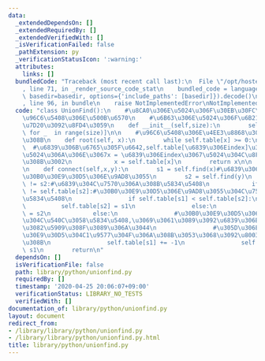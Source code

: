 ```yaml
---
data:
  _extendedDependsOn: []
  _extendedRequiredBy: []
  _extendedVerifiedWith: []
  _isVerificationFailed: false
  _pathExtension: py
  _verificationStatusIcon: ':warning:'
  attributes:
    links: []
  bundledCode: "Traceback (most recent call last):\n  File \"/opt/hostedtoolcache/Python/3.9.5/x64/lib/python3.9/site-packages/onlinejudge_verify/documentation/build.py\"\
    , line 71, in _render_source_code_stat\n    bundled_code = language.bundle(stat.path,\
    \ basedir=basedir, options={'include_paths': [basedir]}).decode()\n  File \"/opt/hostedtoolcache/Python/3.9.5/x64/lib/python3.9/site-packages/onlinejudge_verify/languages/python.py\"\
    , line 96, in bundle\n    raise NotImplementedError\nNotImplementedError\n"
  code: "class UnionFind():\n    #\u8CA0\u306E\u5024\u306F\u30EB\u30FC\u30C8\u3067\
    \u96C6\u5408\u306E\u500B\u6570\n    #\u6B63\u306E\u5024\u306F\u6B21\u306E\u8981\
    \u7D20\u3092\u8FD4\u3059\n    def __init__(self,size):\n        self.table = [-1\
    \ for _  in range(size)]\n\n    #\u96C6\u5408\u306E\u4EE3\u8868\u3092\u6C42\u3081\
    \u308B\n    def root(self, x):\n        while self.table[x] >= 0:\n          \
    \  #\u6839\u306B\u6765\u305F\u6642,self.table[\u6839\u306Eindex]\u306F\u8CA0\u306E\
    \u5024\u306A\u306E\u3067x = \u6839\u306Eindex\u3067\u5024\u304C\u8FD4\u3055\u308C\
    \u308B\u3002\n            x = self.table[x]\n        return x\n\n    #\u4F75\u5408\
    \n    def connect(self,x,y):\n        s1 = self.find(x)#\u6839\u306Eindex,table[s1]\u304C\
    \u30B0\u30E9\u30D5\u306E\u9AD8\u3055\n        s2 = self.find(y)\n        if s1\
    \ != s2:#\u6839\u304C\u7570\u306A\u308B\u5834\u5408\n            if self.table[s1]\
    \ != self.table[s2]:#\u30B0\u30E9\u30D5\u306E\u9AD8\u3055\u304C\u7570\u306A\u308B\
    \u5834\u5408\n                if self.table[s1] < self.table[s2]:\n          \
    \          self.table[s2] = s1\n                else:\n                    self.table[s1]\
    \ = s2\n            else:\n                #\u30B0\u30E9\u30D5\u306E\u9577\u3055\
    \u304C\u540C\u3058\u5834\u5408,\u3069\u3061\u3089\u3092\u6839\u306B\u3057\u3066\
    \u3082\u5909\u308F\u3089\u306A\u3044\n                #\u305D\u306E\u969B,\u30B0\
    \u30E9\u30D5\u304C1\u9577\u304F\u306A\u308B\u3053\u3068\u3092\u8003\u616E\u3059\
    \u308B\n                self.table[s1] += -1\n                self.table[s2] =\
    \ s1\n        return\n"
  dependsOn: []
  isVerificationFile: false
  path: library/python/unionfind.py
  requiredBy: []
  timestamp: '2020-04-25 20:06:07+09:00'
  verificationStatus: LIBRARY_NO_TESTS
  verifiedWith: []
documentation_of: library/python/unionfind.py
layout: document
redirect_from:
- /library/library/python/unionfind.py
- /library/library/python/unionfind.py.html
title: library/python/unionfind.py
---
```

